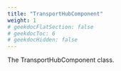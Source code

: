 ```yaml
---
title: "TransportHubComponent"
weight: 1
# geekdocFlatSection: false
# geekdocToc: 6
# geekdocHidden: false
---
```


The TransportHubComponent class.
